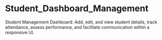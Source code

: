 # Student_Dashboard_Management
Student Management Dashboard: Add, edit, and view student details, track attendance, assess performance, and facilitate communication within a responsive UI.
